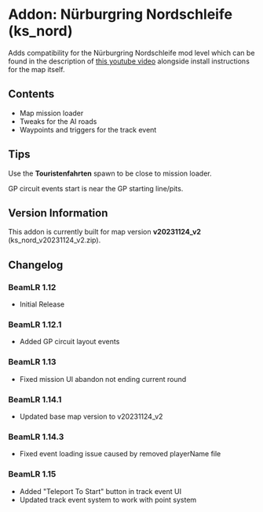 
# Addon: Nürburgring Nordschleife (ks_nord)
Adds compatibility for the Nürburgring Nordschleife mod level which can be found in the description of [this youtube video](https://www.youtube.com/watch?v=bBluGKs1wjs) alongside install instructions for the map itself. 

## Contents

* Map mission loader
* Tweaks for the AI roads
* Waypoints and triggers for the track event

## Tips

Use the **Touristenfahrten** spawn to be close to mission loader.

GP circuit events start is near the GP starting line/pits.

## Version Information
This addon is currently built for map version **v20231124_v2** (ks_nord_v20231124_v2.zip).

## Changelog
### BeamLR 1.12
* Initial Release
### BeamLR 1.12.1
* Added GP circuit layout events
### BeamLR 1.13
* Fixed mission UI abandon not ending current round
### BeamLR 1.14.1
* Updated base map version to v20231124_v2
### BeamLR 1.14.3
* Fixed event loading issue caused by removed playerName file
### BeamLR 1.15
* Added "Teleport To Start" button in track event UI
* Updated track event system to work with point system
